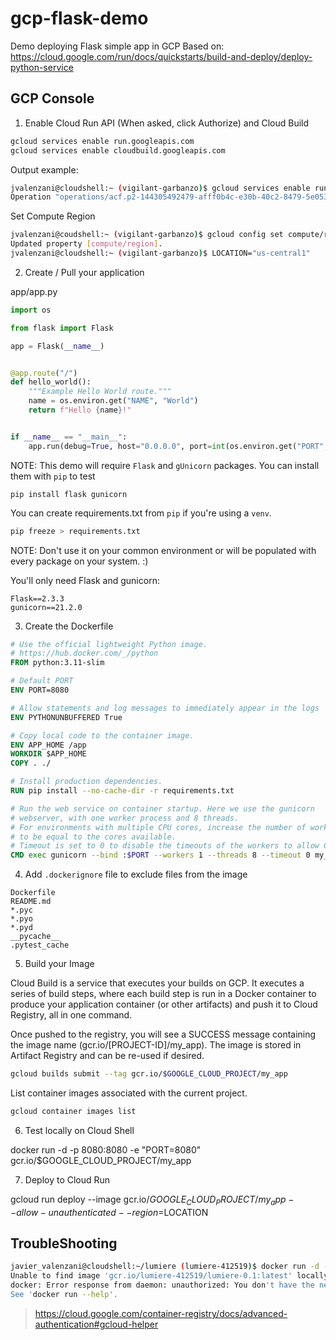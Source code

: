 # gcp-flask-demo
Demo deploying Flask simple app in GCP
Based on: https://cloud.google.com/run/docs/quickstarts/build-and-deploy/deploy-python-service

## GCP Console

1. Enable Cloud Run API (When asked, click Authorize) and Cloud Build

```bash
gcloud services enable run.googleapis.com
gcloud services enable cloudbuild.googleapis.com
```

Output example:
```bash
jvalenzani@cloudshell:~ (vigilant-garbanzo)$ gcloud services enable run.googleapis.com
Operation "operations/acf.p2-144305492479-afff0b4c-e30b-40c2-8479-5e053598feef" finished successfully.
```

Set Compute Region
```bash
jvalenzani@coudshell:~ (vigilant-garbanzo)$ gcloud config set compute/region us-central1
Updated property [compute/region].
jvalenzani@cloudshell:~ (vigilant-garbanzo)$ LOCATION="us-central1"
```


2. Create / Pull your application

app/app.py
```python
import os

from flask import Flask

app = Flask(__name__)


@app.route("/")
def hello_world():
    """Example Hello World route."""
    name = os.environ.get("NAME", "World")
    return f"Hello {name}!"


if __name__ == "__main__":
    app.run(debug=True, host="0.0.0.0", port=int(os.environ.get("PORT", 8080)))
```

NOTE: This demo will require `Flask` and `gUnicorn` packages.
You can install them with `pip` to test

```
pip install flask gunicorn
```

You can create requirements.txt from `pip` if you're using a `venv`.

```bash
pip freeze > requirements.txt
```
NOTE: Don't use it on your common environment or will be populated with every package on your system. :)

You'll only need Flask and gunicorn:
```
Flask==2.3.3
gunicorn==21.2.0
```

3. Create the Dockerfile

```Dockerfile
# Use the official lightweight Python image.
# https://hub.docker.com/_/python
FROM python:3.11-slim

# Default PORT
ENV PORT=8080

# Allow statements and log messages to immediately appear in the logs
ENV PYTHONUNBUFFERED True

# Copy local code to the container image.
ENV APP_HOME /app
WORKDIR $APP_HOME
COPY . ./

# Install production dependencies.
RUN pip install --no-cache-dir -r requirements.txt

# Run the web service on container startup. Here we use the gunicorn
# webserver, with one worker process and 8 threads.
# For environments with multiple CPU cores, increase the number of workers
# to be equal to the cores available.
# Timeout is set to 0 to disable the timeouts of the workers to allow Cloud Run to handle instance scaling.
CMD exec gunicorn --bind :$PORT --workers 1 --threads 8 --timeout 0 my_app:app
```

4. Add `.dockerignore` file to exclude files from the image

```
Dockerfile
README.md
*.pyc
*.pyo
*.pyd
__pycache__
.pytest_cache
```

5. Build your Image

Cloud Build is a service that executes your builds on GCP. It executes a series of build steps, where each build step is run in a Docker container to produce your application container (or other artifacts) and push it to Cloud Registry, all in one command.

Once pushed to the registry, you will see a SUCCESS message containing the image name (gcr.io/[PROJECT-ID]/my_app). The image is stored in Artifact Registry and can be re-used if desired.

```bash
gcloud builds submit --tag gcr.io/$GOOGLE_CLOUD_PROJECT/my_app
```

List container images associated with the current project.
```bash
gcloud container images list
```

6. Test locally on Cloud Shell

docker run -d -p 8080:8080 -e "PORT=8080" gcr.io/$GOOGLE_CLOUD_PROJECT/my_app

7. Deploy to Cloud Run

gcloud run deploy --image gcr.io/$GOOGLE_CLOUD_PROJECT/my_app --allow-unauthenticated --region=$LOCATION

## TroubleShooting

```sh
javier_valenzani@cloudshell:~/lumiere (lumiere-412519)$ docker run -d -p 8080:8080 -e "PORT=8080" gcr.io/$GOOGLE_CLOUD_PROJECT/lumiere-0.1
Unable to find image 'gcr.io/lumiere-412519/lumiere-0.1:latest' locally
docker: Error response from daemon: unauthorized: You don't have the needed permissions to perform this operation, and you may have invalid credentials. To authenticate your request, follow the steps in: https://cloud.google.com/container-registry/docs/advanced-authentication.
See 'docker run --help'.
```

> https://cloud.google.com/container-registry/docs/advanced-authentication#gcloud-helper

